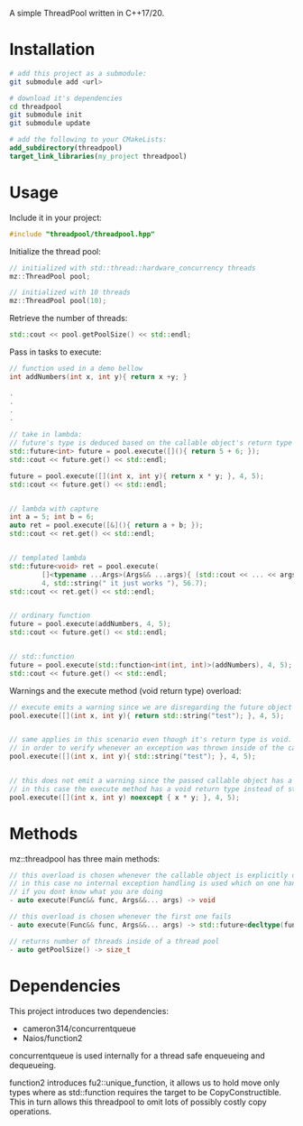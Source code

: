 A simple ThreadPool written in C++17/20.

# Installation

```sh
# add this project as a submodule:
git submodule add <url>

# download it's dependencies
cd threadpool
git submodule init
git submodule update
```

```cmake
# add the following to your CMakeLists:
add_subdirectory(threadpool)
target_link_libraries(my_project threadpool)
```

# Usage


Include it in your project:
```c++
#include "threadpool/threadpool.hpp"
```

Initialize the thread pool:
```c++
// initialized with std::thread::hardware_concurrency threads
mz::ThreadPool pool;
```

```c++
// initialized with 10 threads
mz::ThreadPool pool(10); 
```

Retrieve the number of threads:
```c++
std::cout << pool.getPoolSize() << std::endl;
```

Pass in tasks to execute:
```c++
// function used in a demo bellow
int addNumbers(int x, int y){ return x +y; }

.
.
.
.

// take in lambda:
// future's type is deduced based on the callable object's return type
std::future<int> future = pool.execute([](){ return 5 + 6; }); 
std::cout << future.get() << std::endl;

future = pool.execute([](int x, int y){ return x * y; }, 4, 5);
std::cout << future.get() << std::endl;


// lambda with capture
int a = 5; int b = 6;
auto ret = pool.execute([&](){ return a + b; });
std::cout << ret.get() << std::endl;


// templated lambda
std::future<void> ret = pool.execute(
        []<typename ...Args>(Args&& ...args){ (std::cout << ... << args) << std::endl; },
        4, std::string(" it just works "), 56.7);
std::cout << ret.get() << std::endl;


// ordinary function
future = pool.execute(addNumbers, 4, 5);
std::cout << future.get() << std::endl;


// std::function
future = pool.execute(std::function<int(int, int)>(addNumbers), 4, 5);
std::cout << future.get() << std::endl;
```

Warnings and the execute method (void return type) overload:
```c++
// execute emits a warning since we are disregarding the future object holding the (possible) returned data or exception
pool.execute([](int x, int y){ return std::string("test"); }, 4, 5);


// same applies in this scenario even though it's return type is void. In this case the std::future<void> is returned
// in order to verify whenever an exception was thrown inside of the callable object
pool.execute([](int x, int y){ std::string("test"); }, 4, 5);


// this does not emit a warning since the passed callable object has a void return type and is declared noexcept,
// in this case the execute method has a void return type instead of std::future<void> 
pool.execute([](int x, int y) noexcept { x * y; }, 4, 5);
```

# Methods

mz::threadpool has three main methods:

```c++
// this overload is chosen whenever the callable object is explicitly declared as noexcept and has a void return type,
// in this case no internal exception handling is used which on one hand makes it faster but also more error prone 
// if you dont know what you are doing
- auto execute(Func&& func, Args&&... args) -> void

// this overload is chosen whenever the first one fails
- auto execute(Func&& func, Args&&... args) -> std::future<decltype(func(args...))>;

// returns number of threads inside of a thread pool 
- auto getPoolSize() -> size_t
```

# Dependencies

This project introduces two dependencies:

- cameron314/concurrentqueue 
- Naios/function2

concurrentqueue is used internally for a thread safe enqueueing and dequeueing.

function2 introduces fu2::unique_function, it allows us to hold move only types where as std::function requires 
the target to be CopyConstructible. This in turn allows this threadpool to omit lots of possibly costly copy operations.
